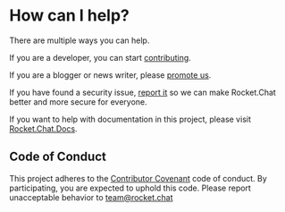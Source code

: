 # How can I help?

There are multiple ways you can help.

If you are a developer, you can start [contributing](/1.%20Contributing/Developing).

If you are a blogger or news writer, please [promote us](/1.%20Contributing/Promoting).

If you have found a security issue, [report it](/1.%20Contributing/Security) so we can make Rocket.Chat better and more secure for everyone.

If you want to help with documentation in this project, please visit [Rocket.Chat.Docs](https://github.com/RocketChat/Rocket.Chat.Docs).

## Code of Conduct

This project adheres to the [Contributor Covenant](http://contributor-covenant.org) code of conduct. By participating, you are expected to uphold this code. Please report unacceptable behavior to team@rocket.chat
